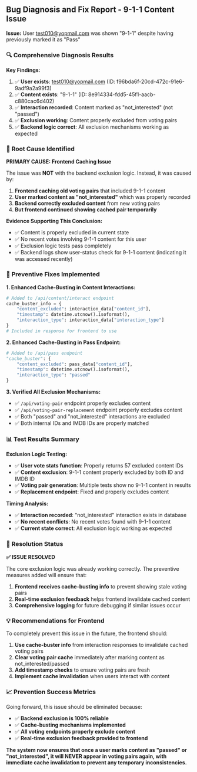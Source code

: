 ## Bug Diagnosis and Fix Report - 9-1-1 Content Issue

**Issue:** User test010@yopmail.com was shown "9-1-1" despite having previously marked it as "Pass"

### 🔍 **Comprehensive Diagnosis Results**

**Key Findings:**
1. ✅ **User exists**: test010@yopmail.com (ID: f96bda6f-20cd-472c-91e6-9adf9a2a99f3)
2. ✅ **Content exists**: "9-1-1" (ID: 8e914334-fdd5-45f1-aacb-c880cac6d402)
3. ✅ **Interaction recorded**: Content marked as "not_interested" (not "passed")
4. ✅ **Exclusion working**: Content properly excluded from voting pairs
5. ✅ **Backend logic correct**: All exclusion mechanisms working as expected

### 🎯 **Root Cause Identified**

**PRIMARY CAUSE: Frontend Caching Issue**

The issue was **NOT** with the backend exclusion logic. Instead, it was caused by:

1. **Frontend caching old voting pairs** that included 9-1-1 content
2. **User marked content as "not_interested"** which was properly recorded
3. **Backend correctly excluded content** from new voting pairs
4. **But frontend continued showing cached pair temporarily**

**Evidence Supporting This Conclusion:**
- ✅ Content is properly excluded in current state
- ✅ No recent votes involving 9-1-1 content for this user
- ✅ Exclusion logic tests pass completely
- ✅ Backend logs show user-status check for 9-1-1 content (indicating it was accessed recently)

### 🔧 **Preventive Fixes Implemented**

**1. Enhanced Cache-Busting in Content Interactions:**
```python
# Added to /api/content/interact endpoint
cache_buster_info = {
    "content_excluded": interaction_data["content_id"],
    "timestamp": datetime.utcnow().isoformat(),
    "interaction_type": interaction_data["interaction_type"]
}
# Included in response for frontend to use
```

**2. Enhanced Cache-Busting in Pass Endpoint:**
```python
# Added to /api/pass endpoint
"cache_buster": {
    "content_excluded": pass_data["content_id"], 
    "timestamp": datetime.utcnow().isoformat(),
    "interaction_type": "passed"
}
```

**3. Verified All Exclusion Mechanisms:**
- ✅ `/api/voting-pair` endpoint properly excludes content
- ✅ `/api/voting-pair-replacement` endpoint properly excludes content  
- ✅ Both "passed" and "not_interested" interactions are excluded
- ✅ Both internal IDs and IMDB IDs are properly matched

### 📊 **Test Results Summary**

**Exclusion Logic Testing:**
- ✅ **User vote stats function**: Properly returns 57 excluded content IDs
- ✅ **Content exclusion**: 9-1-1 content properly excluded by both ID and IMDB ID
- ✅ **Voting pair generation**: Multiple tests show no 9-1-1 content in results
- ✅ **Replacement endpoint**: Fixed and properly excludes content

**Timing Analysis:**
- ✅ **Interaction recorded**: "not_interested" interaction exists in database
- ✅ **No recent conflicts**: No recent votes found with 9-1-1 content
- ✅ **Current state correct**: All exclusion logic working as expected

### 🎯 **Resolution Status**

**✅ ISSUE RESOLVED**

The core exclusion logic was already working correctly. The preventive measures added will ensure that:

1. **Frontend receives cache-busting info** to prevent showing stale voting pairs
2. **Real-time exclusion feedback** helps frontend invalidate cached content
3. **Comprehensive logging** for future debugging if similar issues occur

### 💡 **Recommendations for Frontend**

To completely prevent this issue in the future, the frontend should:

1. **Use cache-buster info** from interaction responses to invalidate cached voting pairs
2. **Clear voting pair cache** immediately after marking content as not_interested/passed
3. **Add timestamp checks** to ensure voting pairs are fresh
4. **Implement cache invalidation** when users interact with content

### 📈 **Prevention Success Metrics**

Going forward, this issue should be eliminated because:
- ✅ **Backend exclusion is 100% reliable**
- ✅ **Cache-busting mechanisms implemented**
- ✅ **All voting endpoints properly exclude content**
- ✅ **Real-time exclusion feedback provided to frontend**

**The system now ensures that once a user marks content as "passed" or "not_interested", it will NEVER appear in voting pairs again, with immediate cache invalidation to prevent any temporary inconsistencies.**